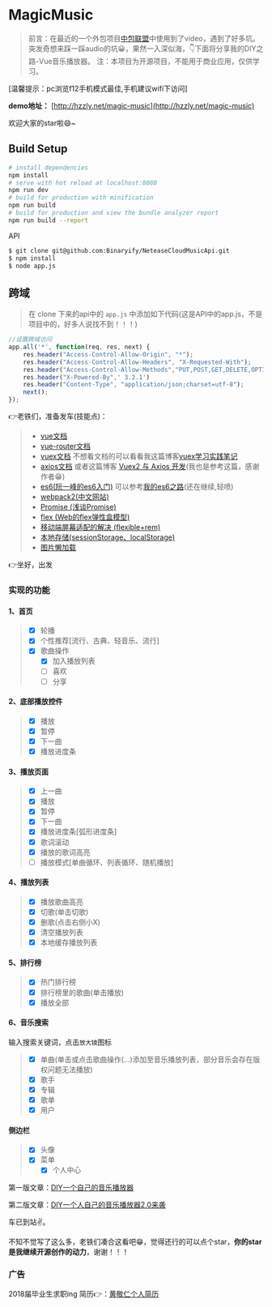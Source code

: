 # MagicMusic

>前言：在最近的一个外包项目[中包联盟](http://www.zblmchina.com/#/post)中使用到了video，遇到了好多坑。突发奇想来踩一踩audio的坑😀，果然一入深似海，👇下面将分享我的DIY之路-Vue音乐播放器。
>注：本项目为开源项目，不能用于商业应用，仅供学习。

[温馨提示：pc浏览f12手机模式最佳,手机建议wifi下访问]

**demo地址：** [http://hzzly.net/magic-music](http://hzzly.net/magic-music)

欢迎大家的star啦😄~

## Build Setup

``` bash
# install dependencies
npm install
# serve with hot reload at localhost:8080
npm run dev
# build for production with minification
npm run build
# build for production and view the bundle analyzer report
npm run build --report
```

API
``` bash
$ git clone git@github.com:Binaryify/NeteaseCloudMusicApi.git
$ npm install
$ node app.js
```
## 跨域
> 在 clone 下来的api中的 `app.js` 中添加如下代码(这是API中的app.js，不是项目中的，好多人说找不到！！！)

```javascript
//设置跨域访问  
app.all('*', function(req, res, next) {  
    res.header("Access-Control-Allow-Origin", "*");  
    res.header("Access-Control-Allow-Headers", "X-Requested-With");  
    res.header("Access-Control-Allow-Methods","PUT,POST,GET,DELETE,OPTIONS");  
    res.header("X-Powered-By",' 3.2.1')  
    res.header("Content-Type", "application/json;charset=utf-8");  
    next();  
});  
```

👉老铁们，准备发车(技能点)：
> * [vue文档](https://cn.vuejs.org/)
> * [vue-router文档](https://router.vuejs.org/zh-cn/)
> * [vuex文档](https://vuex.vuejs.org/zh-cn/) 不想看文档的可以看看我这篇博客[vuex学习实践笔记](https://hzzly.github.io/2017/04/04/vuex%E5%AD%A6%E4%B9%A0%E5%AE%9E%E8%B7%B5%E7%AC%94%E8%AE%B0/)
> * [axios文档](https://www.npmjs.com/package/axios) 或者这篇博客 [Vuex2 与 Axios 开发](https://blog.ygxdxx.com/2017/02/01/Vuex2&Axios-Develop/)(我也是参考这篇，感谢作者😁)
> * [es6(阮一峰的es6入门)](http://es6.ruanyifeng.com/) 可以参考[我的es6之路](http://hjingren.cn/tag/#es6)(还在继续,轻喷)
> * [webpack2(中文网站)](https://doc.webpack-china.org/)
> * [Promise (浅谈Promise)](https://hzzly.github.io/2017/03/25/%E6%B5%85%E8%B0%88Promise/)
> * [flex (Web的flex弹性盒模型)](https://hzzly.github.io/2017/03/03/Web%E7%9A%84Flex%E5%BC%B9%E6%80%A7%E7%9B%92%E6%A8%A1%E5%9E%8B/)
> * [移动端屏幕适配的解决 (flexible+rem)](https://hzzly.github.io/2017/03/15/%E7%A7%BB%E5%8A%A8%E7%AB%AF%E5%B1%8F%E5%B9%95%E9%80%82%E9%85%8D%E7%9A%84%E8%A7%A3%E5%86%B3/)
> * [本地存储(sessionStorage、localStorage)](https://hzzly.github.io/2017/04/26/%E6%9C%AC%E5%9C%B0%E5%AD%98%E5%82%A8sessionStorage%E4%B8%8ElocalStorage/)
> * [图片懒加载](https://github.com/hilongjw/vue-lazyload?from=gold)

👉坐好，出发
### 实现的功能

#### 1、首页
> - [x] 轮播
> - [x] 个性推荐[流行、古典、轻音乐、流行]
> - [x] 歌曲操作
>   - [x] 加入播放列表
>   - [ ] 喜欢
>   - [ ] 分享

#### 2、底部播放控件
> - [x] 播放
> - [x] 暂停
> - [x] 下一曲
> - [x] 播放进度条

#### 3、播放页面
> - [x] 上一曲
> - [x] 播放
> - [x] 暂停
> - [x] 下一曲
> - [x] 播放进度条[弧形进度条]
> - [x] 歌词滚动
> - [x] 播放的歌词高亮
> - [ ] 播放模式[单曲循环、列表循环、随机播放]

#### 4、播放列表
> - [x] 播放歌曲高亮
> - [x] 切歌(单击切歌)
> - [x] 删歌(点击右侧小X)
> - [x] 清空播放列表
> - [x] 本地缓存播放列表

#### 5、排行榜
> - [x] 热门排行榜
> - [x] 排行榜里的歌曲(单击播放)
> - [x] 播放全部

#### 6、音乐搜索
输入搜索关键词，点击`放大镜`图标
> - [x] 单曲(单击或点击歌曲操作(...)添加至音乐播放列表，部分音乐会存在版权问题无法播放)
> - [x] 歌手
> - [x] 专辑
> - [x] 歌单
> - [x] 用户

#### 侧边栏
> - [x] 头像
> - [x] 菜单
>   - [x] 个人中心


第一版文章：[DIY一个自己的音乐播放器](http://hjingren.cn/2017/04/27/%E2%80%99DIY%E4%B8%80%E4%B8%AA%E8%87%AA%E5%B7%B1%E7%9A%84%E9%9F%B3%E4%B9%90%E6%92%AD%E6%94%BE%E5%99%A8/)

第二版文章：[DIY一个人自己的音乐播放器2.0来袭](http://hjingren.cn/2017/06/05/DIY%E4%B8%80%E4%B8%AA%E4%BA%BA%E8%87%AA%E5%B7%B1%E7%9A%84%E9%9F%B3%E4%B9%90%E6%92%AD%E6%94%BE%E5%99%A82-0%E6%9D%A5%E8%A2%AD/)


车已到站✌️。

不知不觉写了这么多，老铁们凑合这看吧😁，觉得还行的可以点个star，**你的star是我继续开源创作的动力**，谢谢！！！


### 广告

2018届毕业生求职ing
简历👉：[黄敬仁个人简历](http://hzzly.net/resume/)